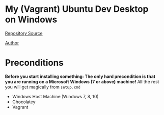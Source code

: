 # My (Vagrant) Ubuntu Dev Desktop on Windows

[Repository Source](https://github.com/Tset-Noitamotua/my-ubuntu)

[Author](https://github.com/Tset-Noitamotua)


#  Preconditions
**Before you start installing something: The only hard precondition
is that you are running on a Microsoft Windows (7 or above) machine!**
All the rest you will get magically from `setup.cmd`


- Windows Host Machine (Windows 7, 8, 10)
- Chocolatey
- Vagrant

